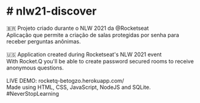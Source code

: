 <h1># nlw21-discover</h1>

🇧🇷 Projeto criado durante o NLW 2021 da @Rocketseat<br>
Aplicação que permite a criação de salas protegidas por senha para receber perguntas anônimas.<br>
<br>
🇺🇸 Application created during Rocketseat's NLW 2021 event<br>
With Rocket.Q you'll be able to create password secured rooms to receive anonymous questions.<br>
<br>
LIVE DEMO: <a>rocketq-betogzo.herokuapp.com/</a>
<br>
Made using HTML, CSS, JavaScript, NodeJS and SQLite.<br>
#NeverStopLearning
